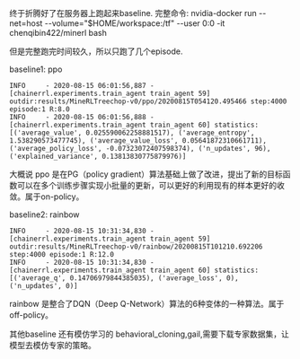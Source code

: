 终于折腾好了在服务器上跑起来baseline.
完整命令:
nvidia-docker run --net=host --volume="$HOME/workspace:/tf" --user 0:0 -it chenqibin422/minerl bash

但是完整跑完时间较久，所以只跑了几个episode.

baseline1: ppo

```
INFO     - 2020-08-15 06:01:56,887 - [chainerrl.experiments.train_agent train_agent 59] outdir:results/MineRLTreechop-v0/ppo/20200815T054120.495466 step:4000 episode:1 R:8.0
INFO     - 2020-08-15 06:01:56,888 - [chainerrl.experiments.train_agent train_agent 60] statistics:[('average_value', 0.025590062258881517), ('average_entropy', 1.538290573477745), ('average_value_loss', 0.05641872310661711), ('average_policy_loss', -0.07323072407598374), ('n_updates', 96), ('explained_variance', 0.13813830775879976)]
```
大概说
ppo 是在PG（policy gradient）算法基础上做了改进，提出了新的目标函数可以在多个训练步骤实现小批量的更新，可以更好的利用现有的样本更好的收敛。属于on-policy。

baseline2: rainbow
```
INFO     - 2020-08-15 10:31:34,830 - [chainerrl.experiments.train_agent train_agent 59] outdir:results/MineRLTreechop-v0/rainbow/20200815T101210.692206 step:4000 episode:1 R:12.0
INFO     - 2020-08-15 10:31:34,830 - [chainerrl.experiments.train_agent train_agent 60] statistics:[('average_q', 0.14706979844385035), ('average_loss', 0), ('n_updates', 0)]
```

rainbow 是整合了DQN（Deep Q-Network）算法的6种变体的一种算法。属于off-policy。

其他baseline 还有模仿学习的 behavioral_cloning,gail,需要下载专家数据集，让模型去模仿专家的策略。

